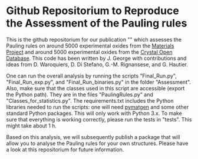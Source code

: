 # Github Repositorium to Reproduce the Assessment of the Pauling rules

This is the github repositorium for our publication "" which assesses the Pauling rules on around 5000 experimental oxides from the [Materials Project](http://materialsproject.org/) and around 5000 experimental oxides from the [Crystal Open Database](http://www.crystallography.net/cod/). This code has been written by J. George with contributions and ideas from D. Waroquiers, D. Di Stefano, G.-M. Rignansese, and G. Hautier.

One can run the overall analysis by running the scripts "Final_Run.py", "Final_Run_exp.py", and "Final_Run_binaries.py" in the folder "Assessment". Also, make sure that the classes used in this script are accessible (export the Python path). They are in the files "PaulingRules.py" and "Classes_for_statistics.py". The requirements.txt includes the Python libraries needed to run the scripts: one will need [pymatgen](http://pymatgen.org/) and some other standard Python packages. This will only work with Python 3.x. To make sure that everything is working correctly, please run the tests in "tests". This might take about 1 h.

Based on this analysis, we will subsequently publish a package that will allow you to analyse the Pauling rules for your own structures. Please have a look at this repositorium for future information.
